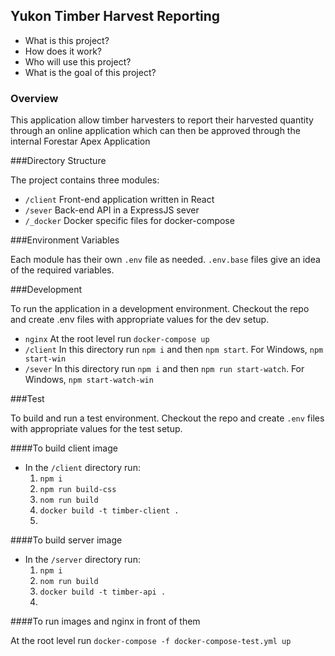 
## Yukon Timber Harvest Reporting

- What is this project?
- How does it work?
- Who will use this project?
- What is the goal of this project?

### Overview

This application allow timber harvesters to report their harvested quantity 
through an online application which can then be approved through the internal 
Forestar Apex Application

###Directory Structure

The project contains three modules:
- `/client` Front-end application written in React
- `/sever` Back-end API in a ExpressJS sever
- `/_docker` Docker specific files for docker-compose

###Environment Variables

Each module has their own `.env` file as needed. `.env.base` files give an idea of the required variables.

###Development

To run the application in a development environment. 
Checkout the repo and create .env files with appropriate values for the dev setup. 
- `nginx` At the root level run `docker-compose up`
- `/client` In this directory run `npm i` and then `npm start`. For Windows, `npm start-win`
- `/sever` In this directory run `npm i` and then `npm run start-watch`. For Windows, `npm start-watch-win`

###Test

To build and run a test environment. Checkout the repo and create `.env` files with appropriate values for the test setup.

####To build client image

- In the `/client` directory run:
  1. `npm i`
  2. `npm run build-css`
  3. `nom run build`
  4. `docker build -t timber-client .`
  5. 
####To build server image
  
- In the `/server` directory run:
    1. `npm i`
    2. `nom run build`
    3. `docker build -t timber-api .`
    4. 
####To run images and nginx in front of them
    
At the root level run `docker-compose -f docker-compose-test.yml up`